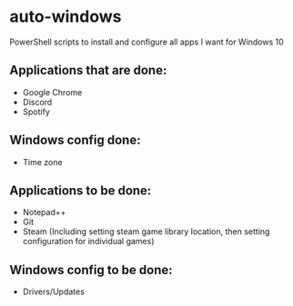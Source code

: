 # auto-windows
PowerShell scripts to install and configure all apps I want for Windows 10

## Applications that are done:
* Google Chrome
* Discord
* Spotify

## Windows config done:
* Time zone

## Applications to be done:
* Notepad++
* Git
* Steam (Including setting steam game library location, then setting configuration for individual games)

## Windows config to be done:
* Drivers/Updates
